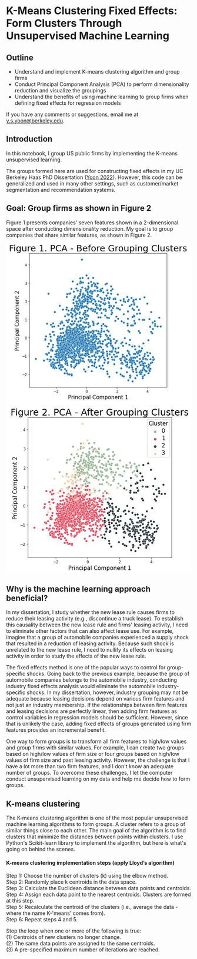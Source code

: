 # K-Means Clustering Fixed Effects: Form Clusters Through Unsupervised Machine Learning

## Outline
- Understand and implement K-means clustering algorithm and group firms
- Conduct Principal Component Analysis (PCA) to perform dimensionality reduction and visualize the groupings
- Understand the benefits of using machine learning to group firms when defining fixed effects for regression models

If you have any comments or suggestions, email me at y.s.yoon@berkeley.edu.

## Introduction
In this notebook, I group US public firms by implementing the K-means unsupervised learning. 

The groups formed here are used for constructing fixed effects in my UC Berkeley Haas PhD Dissertation (<a href="https://papers.ssrn.com/sol3/papers.cfm?abstract_id=3689446">Yoon 2022</a>). However, this code can be generalized and used in many other settings, such as customer/market segmentation and recommendation systems.

## Goal: Group firms as shown in Figure 2
Figure 1 presents companies' seven features shown in a 2-dimensional space after conducting dimensionality reduction. My goal is to group companies that share similar features, as shown in Figure 2.

![Before Grouping](https://github.com/youngdataspace/K-Means-Clustering-Fixed-Effects/blob/master/image_pca_before.JPG)
![After Grouping](https://github.com/youngdataspace/K-Means-Clustering-Fixed-Effects/blob/master/image_pca_after.JPG)

## Why is the machine learning approach beneficial?
In my dissertation, I study whether the new lease rule causes firms to reduce their leasing activity (e.g., discontinue a truck lease). To establish this causality between the new lease rule and firms' leasing activity, I need to eliminate other factors that can also affect lease use. For example, imagine that a group of automobile companies experienced a supply shock that resulted in a reduction of leasing activity. Because such shock is unrelated to the new lease rule, I need to nullify its effects on leasing activity in order to study the effects of the new lease rule.

The fixed effects method is one of the popular ways to control for group-specific shocks. Going back to the previous example, because the group of automobile companies belongs to the automobile industry, conducting industry fixed effects analysis would eliminate the automobile industry-specific shocks. In my dissertation, however, industry grouping may not be adequate because leasing decisions depend on various firm features and not just an industry membership. If the relationships between firm features and leasing decisions are perfectly linear, then adding firm features as control variables in regression models should be sufficient. However, since that is unlikely the case, adding fixed effects of groups generated using firm features provides an incremental benefit.

One way to form groups is to transform all firm features to high/low values and group firms with similar values. For example, I can create two groups based on high/low values of firm size or four groups based on high/low values of firm size and past leasing activity. However, the challenge is that I have a lot more than two firm features, and I don't know an adequate number of groups. To overcome these challenges, I let the computer conduct unsupervised learning on my data and help me decide how to form groups.

## K-means clustering
The K-means clustering algorithm is one of the most popular unsupervised machine learning algorithms to form groups. A cluster refers to a group of similar things close to each other. The main goal of the algorithm is to find clusters that minimize the distances between points within clusters. I use Python's Scikit-learn library to implement the algorithm, but here is what's going on behind the scenes. 

#### K-means clustering implementation steps (apply Lloyd’s algorithm)
Step 1: Choose the number of clusters (k) using the elbow method.<br>
Step 2: Randomly place k centroids in the data space.<br>
Step 3: Calculate the Euclidean distance between data points and centroids.<br>
Step 4: Assign each data point to the nearest centroids. Clusters are formed at this step.<br>
Step 5: Recalculate the centroid of the clusters (i.e., average the data - where the name K-'means' comes from).<br>
Step 6: Repeat steps 4 and 5.

Stop the loop when one or more of the following is true:<br>
(1) Centroids of new clusters no longer change.<br>
(2) The same data points are assigned to the same centroids.<br>
(3) A pre-specified maximum number of iterations are reached.
